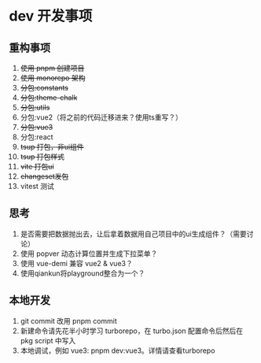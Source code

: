 # dev 开发事项

## 重构事项

1. ~~使用 pnpm 创建项目~~
2. ~~使用 monorepo 架构~~
3. ~~分包:constants~~
4. ~~分包:theme-chalk~~
5. ~~分包:utils~~
6. 分包:vue2（将之前的代码迁移进来？使用ts重写？）
7. ~~分包:vue3~~
8. 分包:react
9. ~~tsup 打包，非ui组件~~
10. ~~tsup 打包样式~~
11. ~~vite 打包ui~~
12. ~~changeset发包~~
13. vitest 测试


## 思考

1. 是否需要把数据抛出去，让后拿着数据用自己项目中的ui生成组件？（需要讨论）
2. 使用 popver 动态计算位置并生成下拉菜单？
3. 使用 vue-demi 兼容 vue2 & vue3？
4. 使用qiankun将playground整合为一个？

## 本地开发

1. git commit 改用 pnpm commit 
2. 新建命令请先花半小时学习 turborepo，在 turbo.json 配置命令后然后在 pkg script 中写入
3. 本地调试，例如 vue3: pnpm dev:vue3。详情请查看turborepo